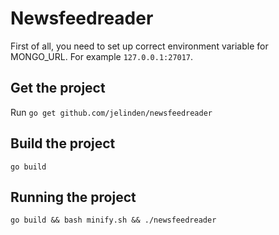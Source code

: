 # Newsfeedreader

First of all, you need to set up correct environment variable for MONGO_URL.
For example ```127.0.0.1:27017```.

## Get the project
Run ```go get github.com/jelinden/newsfeedreader```

## Build the project
```go build```

## Running the project
```go build && bash minify.sh && ./newsfeedreader```

